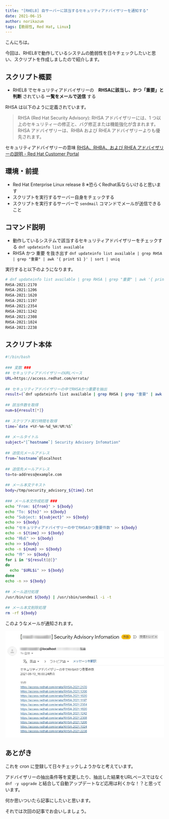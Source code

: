 ```yaml
---
title: "[RHEL8] 自サーバーに該当するセキュリティアドバイザリーを通知する"
date: 2021-06-15
author: norikazum
tags: [脆弱性, Red Hat, Linux]
---
```


こんにちは。

今回は、RHEL8で動作しているシステムの脆弱性を日々チェックしたいと思い、スクリプトを作成しましたので紹介します。

## スクリプト概要
- RHEL8 でセキュリティアドバイザリーの　**RHSAに該当し、かつ「重要」と判断** されている **一覧をメールで送信** する

RHSA は以下のように定義されています。
>RHSA (Red Hat Security Advisory): RHSA アドバイザリーには、1 つ以上のセキュリティーの修正と、バグ修正または機能強化が含まれます。 RHSA アドバイザリーは、RHBA および RHEA アドバイザリーよりも優先されます。

セキュリティアドバイザリーの意味
[RHSA、RHBA、および RHEA アドバイザリーの説明 - Red Hat Customer Portal](https://access.redhat.com/ja/articles/2280941)

## 環境・前提
- Red Hat Enterprise Linux release 8 ※恐らくRedhat系ならいけると思います
- スクリプトを実行するサーバー自身をチェックする
- スクリプトを実行するサーバーで `sendmail` コマンドでメールが送信できること

## コマンド説明
- 動作しているシステムで該当するセキュリティアドバイザリーをチェックする
    `dnf updateinfo list available`
- RHSA かつ 重要 を抜き出す
    `dnf updateinfo list available | grep RHSA | grep "重要" | awk '{ print $1 }' | sort | uniq`

実行すると以下のようになります。
```sh
# dnf updateinfo list available | grep RHSA | grep "重要" | awk '{ print $1 }' | sort | uniq
RHSA-2021:2170
RHSA-2021:1206
RHSA-2021:1620
RHSA-2021:1197
RHSA-2021:2354
RHSA-2021:1242
RHSA-2021:2308
RHSA-2021:1024
RHSA-2021:2238
```

## スクリプト本体

```sh
#!/bin/bash

### 変数 ###
## セキュリティアドバイザリーのURLベース
URL=https://access.redhat.com/errata/

## セキュリティアドバイザリーの中でRHSAかつ重要を抽出
result=(`dnf updateinfo list available | grep RHSA | grep "重要" | awk '{ print $1 }' | sort | uniq`)

## 該当件数を取得
num=${#result[*]}

## スクリプト実行時間を取得
time=`date +%Y-%m-%d_%H:%M:%S`

## メールタイトル
subject="[`hostname`] Security Advisory Infomation"

## 送信元メールアドレス
from=`hostname`@localhost

## 送信先メールアドレス
to=to-address@example.com

## メール本文テキスト
body=/tmp/security_advisory_${time}.txt

### メール本文作成処理 ###
echo "From: ${from}" > ${body}
echo "To: ${to}" >> ${body}
echo "Subject: ${subject}" >> ${body}
echo >> ${body}
echo "セキュリティアドバイザリーの中でRHSAかつ重要件数" >> ${body}
echo -n ${time} >> ${body}
echo "時点" >> ${body}
echo >> ${body}
echo -n ${num} >> ${body}
echo "件" >> ${body}
for i in "${result[@]}"
do
  echo "$URL$i" >> ${body}
done
echo -n >> ${body}

## メール送付処理
/usr/bin/cat ${body} | /usr/sbin/sendmail -i -t

## メール本文削除処理
rm -rf ${body}
```

このようなメールが通知されます。

![](images/check-applicable-security-advisory-1.jpg)

## あとがき
これを cron に登録して日々チェックしようかなと考えています。

アドバイザリーの抽出条件等を変更したり、抽出した結果をURLベースではなく `dnf -y upgrade` と結合して自動アップデートなど応用は利くかな！？と思っています。

何か思いついたら記事にしたいと思います。

それでは次回の記事でお会いしましょう。